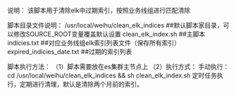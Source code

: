 说明：
该脚本用于清除elk中过期索引，按照业务线组进行匹配清除

脚本目录文件说明：
    /usr/local/weihu/clean_elk_indices  ##默认脚本家目录，可以修改SOURCE_ROOT变量覆盖默认设置
    clean_elk_index.sh  ##主脚本
    indicies.txt        ##对应业务线组elk索引列表文件（保存所有索引）
    expired_indicies_date.txt  ##过期的索引列表

脚本执行方法：
    （1）脚本需要放在es集群主节点上
    （2）执行方式：
         手动执行：cd /usr/local/weihu/clean_elk_indices && sh clean_elk_index.sh
         定时任务执行，定期进行清理，默认是清除两个月前的索引。
